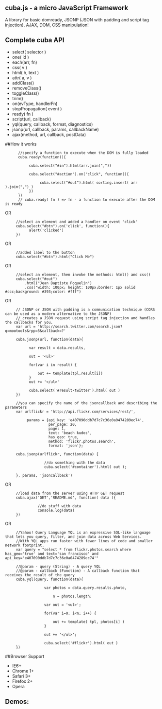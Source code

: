 cuba.js - a micro JavaScript Framework
--------------------------------------

A library for basic domready, JSONP (JSON with padding and script tag injection), AJAX, DOM, CSS manipulation!

## Complete cuba API

* select( selector )
* one( id )
* each(arr, fn)
* css( v )
* html( h, text )
* attr( a, v )
* addClass()
* removeClass()
* toggleClass()
* trim()
* on(evType, handlerFn)
* stopPropagation( event )
* ready( fn )
* script(url, callback)
* yql(query, callback, format, diagnostics)
* jsonp(url, callback, params, callbackName)
* ajax(method, url, callback, postData)
 
##How it works

          //specify a function to execute when the DOM is fully loaded
          cuba.ready(function(){

               cuba.select("#in").html(arr.join(","))

               cuba.select("#action").on("click", function(){

                    cuba.select("#out").html( sorting.insert( arr ).join(",") )
               })  
          })
          // cuba.ready( fn ) => fn - a function to execute after the DOM is ready

OR

         //select an element and added a handler on event 'click'
         cuba.select("#btn").on('click', function(){
               alert('clicked')
         })

OR

         //added label to the button
         cuba.select("#btn").html("Click Me")  

OR

         //select an element, then invoke the methods: html() and css()
         cuba.select("#out")
             .html("Jean Baptiste Poquelin")
             .css("width: 100px; height: 100px;border: 1px solid #ccc;background: #393;color: #fff")

OR


         // JSONP or JSON with padding is a communication technique (CORS can be used as a modern alternative to the JSONP)
         // creates a JSON request using script tag injection and handles the callbacks for you.
         var url = 'http://search.twitter.com/search.json?q=mootools&rpp=5&callback=?'

         cuba.jsonp(url, function(data){

               var result = data.results, 

               out = '<ul>'
                
               for(var i in result) {

                   out += template(tpl,result[i])
               } 
               out += '</ul>'

               cuba.select('#result-twitter').html( out )
         })

         //you can specify the name of the jsoncallback and describing the parameters
         var urlflickr = 'http://api.flickr.com/services/rest/',      
 
              params = {api_key: 'e407090ddb7d7c7c36e0a0474289ec74',
                        per_page: 20, 
                        page: 1, 
                        text: 'beach kudos', 
                        has_geo: true, 
                        method: 'flickr.photos.search', 
                        format: 'json'};

         cuba.jsonp(urlflickr, function(data) {

                      //do something with the data
                      cuba.select('#container').html( out );  

         }, params, 'jsoncallback')

OR

         //load data from the server using HTTP GET request
         cuba.ajax('GET','README.md', function( data ){

                   //do stuff with data
                   console.log(data)
         })

OR

         //Yahoo! Query Language YQL is an expressive SQL-like language that lets you query, filter, and join data across Web Services.
         //With YQL apps run faster with fewer lines of code and smaller network footprint.
         var query = "select * from flickr.photos.search where has_geo='true' and text='san francisco' and api_key='e407090ddb7d7c7c36e0a0474289ec74'"
        
         //@param - query (String) - A query YQL
         //@param - callback (Function) - A callback function that receives the result of the query
         cuba.yql(query, function(data){

                      var photos = data.query.results.photo,

                          n = photos.length;

                      var out = '<ul>';

                      for(var i=0; i<n; i++) {

                          out += template( tpl, photos[i] )
                      }  

                      out += '</ul>';

                      cuba.select('#flickr').html( out )
         })

##Browser Support

* IE6+
* Chrome 1+
* Safari 3+
* Firefox 2+
* Opera

## Demos: